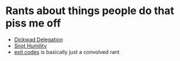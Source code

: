 # Rants about things people do that piss me off

- [Dickwad Delegation][]
- [Snot Humility][]
- [exit codes][] is basically just a convolved rant

[Dickwad Delegation]: f1fea19b-e03f-4185-9dc7-5f17818af670.md
[Snot Humility]: f8bc6645-a41d-45c8-82f0-9a6b066e91a2.md
[exit codes]: 118eb717-47fc-4af6-91e3-5d533f942883.md
